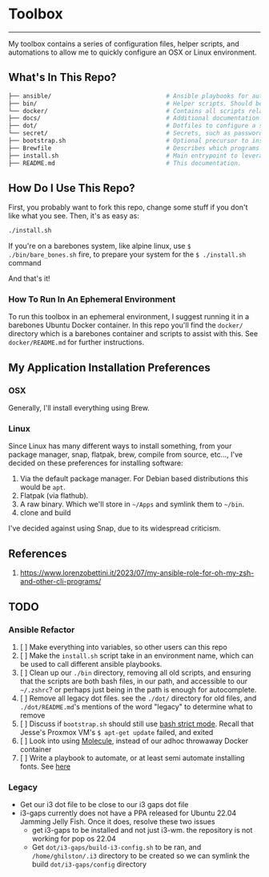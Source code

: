 # Toolbox

---

My toolbox contains a series of configuration files, helper scripts, and automations to allow me to quickly configure an OSX or Linux environment.

## What's In This Repo?

```bash
├── ansible/                                # Ansible playbooks for automation.
├── bin/                                    # Helper scripts. Should be added to $PATH for user convenience.
└── docker/                                 # Contains all scripts related to using Docker to easily test out this toolbox in a throwaway environment.
├── docs/                                   # Additional documentation that supplements this `README.md`
├── dot/                                    # Dotfiles to configure a slew of programs and environments.
└── secret/                                 # Secrets, such as passwords. Purposefully ignored by Git, and populated on each individual machine.
├── bootstrap.sh                            # Optional precursor to install.sh for barebones systems, which prepares an environment for install.sh to be ran.
├── Brewfile                                # Describes which programs to install with Brew.
├── install.sh                              # Main entrypoint to leverage this Toolbox to configure an environment just the way I like it.
├── README.md                               # This documentation.
```

## How Do I Use This Repo?

First, you probably want to fork this repo, change some stuff if you don't like what you see. Then, it's as easy as:

```bash
./install.sh
```

If you're on a barebones system, like alpine linux, use `$ ./bin/bare_bones.sh` fire, to prepare your system for the `$ ./install.sh` command

And that's it!

### How To Run In An Ephemeral Environment

To run this toolbox in an ephemeral environment, I suggest running it in a barebones Ubuntu Docker container. In this repo you'll find the `docker/` directory which is a barebones container and scripts to assist with this. See `docker/README.md` for further instructions.

## My Application Installation Preferences

### OSX

Generally, I'll install everything using Brew.

### Linux

Since Linux has many different ways to install something, from your package manager, snap, flatpak, brew, compile from source, etc...,  I've decided on these preferences for installing software:

1. Via the default package manager. For Debian based distributions this would be `apt`.
2. Flatpak (via flathub).
3. A raw binary. Which we'll store in `~/Apps` and symlink them to `~/bin`.
4. clone and build

I've decided against using Snap, due to its widespread criticism.

## References

1. https://www.lorenzobettini.it/2023/07/my-ansible-role-for-oh-my-zsh-and-other-cli-programs/

## TODO

### Ansible Refactor

1. [ ] Make everything into variables, so other users can this repo
2. [ ] Make the `install.sh` script take in an environment name, which can be used to call different ansible playbooks.
3. [ ] Clean up our `./bin` directory, removing all old scripts, and ensuring that the scripts are both bash files, in our path, and accessible to our `~/.zshrc`? or perhaps just being in the path is enough for autocomplete.
4. [ ] Remove all legacy dot files. see the `./dot/` directory for old files, and `./dot/README.md`'s mentions of the word "legacy" to determine what to remove
5. [ ] Discuss if `bootstrap.sh` should still use [bash strict mode](http://redsymbol.net/articles/unofficial-bash-strict-mode/). Recall that Jesse's Proxmox VM's `$ apt-get update` failed, and exited
6. [ ] Look into using [Molecule](https://ansible.readthedocs.io/projects/molecule/), instead of our adhoc throwaway Docker container
7. [ ] Write a playbook to automate, or at least semi automate installing fonts. See [here](https://www.lorenzobettini.it/2023/07/my-ansible-role-for-oh-my-zsh-and-other-cli-programs/)

### Legacy

- Get our i3 dot file to be close to our i3 gaps dot file
- i3-gaps currently does not have a PPA released for Ubuntu 22.04 Jamming Jelly Fish. Once it does, resolve these two issues
  - get i3-gaps to be installed and not just i3-wm. the repository is not working for pop os 22.04
  - Get `dot/i3-gaps/build-i3-config.sh` to be ran, and `/home/ghilston/.i3` directory to be created so we can symlink the build `dot/i3-gaps/config` directory
